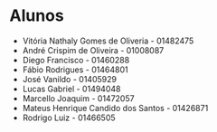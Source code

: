 # Alunos

* Vitória Nathaly Gomes de Oliveria - 01482475
* André Crispim de Oliveira - 01008087
* Diego Francisco - 01460288
* Fábio Rodrigues  - 01464801
* José Vanildo  - 01405929
* Lucas Gabriel  - 01494048
* Marcello Joaquim - 01472057
* Mateus Henrique Candido dos Santos   - 01426871
* Rodrigo Luiz  - 01466505 
